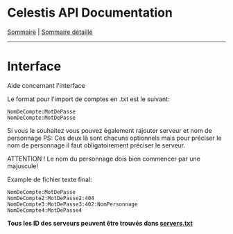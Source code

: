 # Celestis API Documentation

[Sommaire](README.md) | [Sommaire détaillé](singlepage.md)

<hr>

# Interface

Aide concernant l'interface

Le format pour l'import de comptes en .txt est le suivant:

```
NomDeCompte:MotDePasse
NomDeCompte:MotDePasse
```

Si vous le souhaitez vous pouvez également rajouter serveur et nom de personnage
PS: Ces deux là sont chacuns optionnels mais pour préciser le nom de personnage il faut obligatoirement préciser le serveur.

ATTENTION ! Le nom du personnage dois bien commencer par une majuscule!

Example de fichier texte final:

```
NomDeCompte:MotDePasse
NomDeCompte2:MotDePasse2:404
NomDeCompte3:MotDePasse3:402:NomPersonnage
NomDeCompte4:MotDePasse4
```

**Tous les ID des serveurs peuvent être trouvés dans [servers.txt](https://docs.Celestis.com/ids/servers.txt)**
